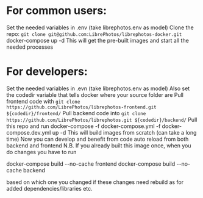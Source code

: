 # For common users:
Set the needed variables in .env (take librephotos.env as model)
Clone the repo: `git clone git@github.com:LibrePhotos/librephotos-docker.git`
docker-compose up -d
This will get the pre-built images and start all the needed processes

# For developers:
Set the needed variables in .evn (take librephotos.env as model)
Also set the codedir variable that tells docker where your source folder are
Pull frontend code with `git clone https://github.com/LibrePhotos/librephotos-frontend.git ${codedir}/frontend/`
Pull backend code into `git clone https://github.com/LibrePhotos/librephotos.git ${codedir}/backend/`
Pull this repo and run
docker-compose -f docker-compose.yml -f docker-compose.dev.yml up -d
This will build images from scratch (can take a long time)
Now you can develop and benefit from code auto reload from both backend and frontend
N.B. If you already built this image once, when you do changes you have to run 

docker-compose build --no-cache frontend
docker-compose build --no-cache backend

based on which one you changed if these changes need rebuild as for added dependencies/libraries etc.
